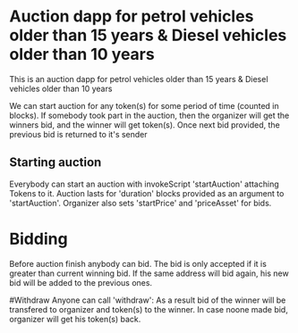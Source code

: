 # Auction dapp for petrol vehicles older than 15 years & Diesel vehicles older than 10 years

This is an auction dapp for petrol vehicles older than 15 years & Diesel vehicles older than 10 years

We can start auction for any token(s) for some period of time (counted in blocks).
If somebody took part in the auction, then the organizer will get the winners bid, and the winner will get token(s).
Once next bid provided, the previous bid is returned to it's sender

## Starting auction
Everybody can start an auction with invokeScript 'startAuction' attaching Tokens to it.
Auction lasts for 'duration' blocks provided as an argument to 'startAuction'.
Organizer also sets 'startPrice' and 'priceAsset' for bids.

# Bidding
Before auction finish anybody can bid. The bid is only accepted if it is greater than current winning bid.
If the same address will bid again, his new bid will be added to the previous ones.

#Withdraw
Anyone can call 'withdraw':
As a result bid of the winner will be transfered to organizer and token(s) to the winner.
In case noone made bid, organizer will get his token(s) back.
